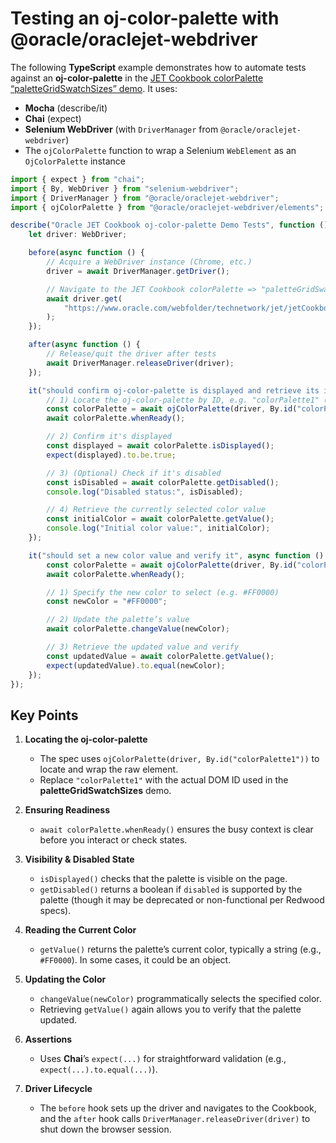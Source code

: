 # Testing an oj-color-palette with @oracle/oraclejet-webdriver

The following **TypeScript** example demonstrates how to automate tests against an **oj-color-palette** in the [JET Cookbook colorPalette “paletteGridSwatchSizes” demo](https://www.oracle.com/webfolder/technetwork/jet/jetCookbook.html?component=colorPalette&demo=paletteGridSwatchSizes). It uses:

- **Mocha** (describe/it)
- **Chai** (expect)
- **Selenium WebDriver** (with `DriverManager` from `@oracle/oraclejet-webdriver`)
- The `ojColorPalette` function to wrap a Selenium `WebElement` as an `OjColorPalette` instance

```ts
import { expect } from "chai";
import { By, WebDriver } from "selenium-webdriver";
import { DriverManager } from "@oracle/oraclejet-webdriver";
import { ojColorPalette } from "@oracle/oraclejet-webdriver/elements";

describe("Oracle JET Cookbook oj-color-palette Demo Tests", function () {
	let driver: WebDriver;

	before(async function () {
		// Acquire a WebDriver instance (Chrome, etc.)
		driver = await DriverManager.getDriver();

		// Navigate to the JET Cookbook colorPalette => "paletteGridSwatchSizes"
		await driver.get(
			"https://www.oracle.com/webfolder/technetwork/jet/jetCookbook.html?component=colorPalette&demo=paletteGridSwatchSizes"
		);
	});

	after(async function () {
		// Release/quit the driver after tests
		await DriverManager.releaseDriver(driver);
	});

	it("should confirm oj-color-palette is displayed and retrieve its initial color", async function () {
		// 1) Locate the oj-color-palette by ID, e.g. "colorPalette1" (check actual DOM ID)
		const colorPalette = await ojColorPalette(driver, By.id("colorPalette1"));
		await colorPalette.whenReady();

		// 2) Confirm it's displayed
		const displayed = await colorPalette.isDisplayed();
		expect(displayed).to.be.true;

		// 3) (Optional) Check if it's disabled
		const isDisabled = await colorPalette.getDisabled();
		console.log("Disabled status:", isDisabled);

		// 4) Retrieve the currently selected color value
		const initialColor = await colorPalette.getValue();
		console.log("Initial color value:", initialColor);
	});

	it("should set a new color value and verify it", async function () {
		const colorPalette = await ojColorPalette(driver, By.id("colorPalette1"));
		await colorPalette.whenReady();

		// 1) Specify the new color to select (e.g. #FF0000)
		const newColor = "#FF0000";

		// 2) Update the palette’s value
		await colorPalette.changeValue(newColor);

		// 3) Retrieve the updated value and verify
		const updatedValue = await colorPalette.getValue();
		expect(updatedValue).to.equal(newColor);
	});
});
```

## Key Points

1. **Locating the oj-color-palette**

   - The spec uses `ojColorPalette(driver, By.id("colorPalette1"))` to locate and wrap the raw element.
   - Replace `"colorPalette1"` with the actual DOM ID used in the **paletteGridSwatchSizes** demo.

2. **Ensuring Readiness**

   - `await colorPalette.whenReady()` ensures the busy context is clear before you interact or check states.

3. **Visibility & Disabled State**

   - `isDisplayed()` checks that the palette is visible on the page.
   - `getDisabled()` returns a boolean if `disabled` is supported by the palette (though it may be deprecated or non-functional per Redwood specs).

4. **Reading the Current Color**

   - `getValue()` returns the palette’s current color, typically a string (e.g., `#FF0000`). In some cases, it could be an object.

5. **Updating the Color**

   - `changeValue(newColor)` programmatically selects the specified color.
   - Retrieving `getValue()` again allows you to verify that the palette updated.

6. **Assertions**

   - Uses **Chai**’s `expect(...)` for straightforward validation (e.g., `expect(...).to.equal(...)`).

7. **Driver Lifecycle**
   - The `before` hook sets up the driver and navigates to the Cookbook, and the `after` hook calls `DriverManager.releaseDriver(driver)` to shut down the browser session.
